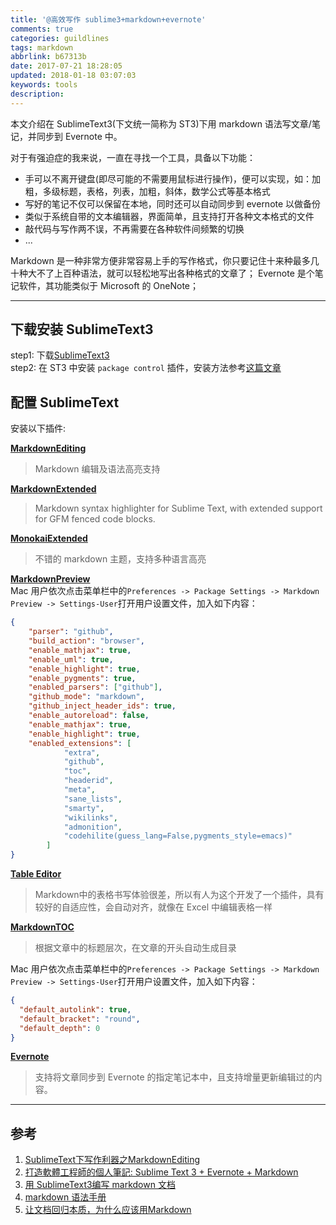 ```yaml
---
title: '@高效写作 sublime3+markdown+evernote'
comments: true
categories: guildlines
tags: markdown
abbrlink: b67313b
date: 2017-07-21 18:28:05
updated: 2018-01-18 03:07:03
keywords: tools
description:
---
```



本文介绍在 SublimeText3(下文统一简称为 ST3)下用 markdown 语法写文章/笔记，并同步到 Evernote 中。

对于有强迫症的我来说，一直在寻找一个工具，具备以下功能：

- 手可以不离开键盘(即尽可能的不需要用鼠标进行操作)，便可以实现，如：加粗，多级标题，表格，列表，加粗，斜体，数学公式等基本格式
- 写好的笔记不仅可以保留在本地，同时还可以自动同步到 evernote 以做备份
- 类似于系统自带的文本编辑器，界面简单，且支持打开各种文本格式的文件
- 敲代码与写作两不误，不再需要在各种软件间频繁的切换
- ...

Markdown 是一种非常方便非常容易上手的写作格式，你只要记住十来种最多几十种大不了上百种语法，就可以轻松地写出各种格式的文章了；
Evernote 是个笔记软件，其功能类似于 Microsoft 的 OneNote；

---

## 下载安装 SublimeText3

step1:  下载[SublimeText3](https://www.sublimetext.com/3)  
step2:  在 ST3 中安装 `package control` 插件，安装方法参考[这篇文章](https://packagecontrol.io/installation)

## 配置 SublimeText 

安装以下插件:  

__[MarkdownEditing](https://packagecontrol.io/packages/MarkdownEditing)__    
> Markdown 编辑及语法高亮支持  

__[MarkdownExtended](https://packagecontrol.io/packages/Markdown%20Extended)__ 
> Markdown syntax highlighter for Sublime Text, with extended support for GFM fenced code blocks.

__[MonokaiExtended](https://packagecontrol.io/packages/Monokai%20Extended)__
> 不错的 markdown 主题，支持多种语言高亮

__[MarkdownPreview](https://packagecontrol.io/packages/Markdown%20Preview)__  
Mac 用户依次点击菜单栏中的`Preferences -> Package Settings -> Markdown Preview -> Settings-User`打开用户设置文件，加入如下内容： 

```JSON
{
    "parser": "github",
    "build_action": "browser",
    "enable_mathjax": true,
    "enable_uml": true,
    "enable_highlight": true,
    "enable_pygments": true,
    "enabled_parsers": ["github"],
    "github_mode": "markdown",
    "github_inject_header_ids": true,
    "enable_autoreload": false,
    "enable_mathjax": true,
    "enable_highlight": true,
    "enabled_extensions": [
            "extra",
            "github",
            "toc",
            "headerid",
            "meta",
            "sane_lists",
            "smarty",
            "wikilinks",
            "admonition",
            "codehilite(guess_lang=False,pygments_style=emacs)"
        ]
}

```

__[Table Editor](https://packagecontrol.io/packages/Table%20Editor)__   
> Markdown中的表格书写体验很差，所以有人为这个开发了一个插件，具有较好的自适应性，会自动对齐，就像在 Excel 中编辑表格一样  

__[MarkdownTOC](https://packagecontrol.io/packages/MarkdownTOC)__ 
> 根据文章中的标题层次，在文章的开头自动生成目录

Mac 用户依次点击菜单栏中的`Preferences -> Package Settings -> Markdown Preview -> Settings-User`打开用户设置文件，加入如下内容：

```JSON
{
  "default_autolink": true,
  "default_bracket": "round",
  "default_depth": 0
}
```

__[Evernote](https://packagecontrol.io/packages/Evernote)__
> 支持将文章同步到 Evernote 的指定笔记本中，且支持增量更新编辑过的内容。


---

## 参考
1. [SublimeText下写作利器之MarkdownEditing](http://jeffjade.com/2015/08/28/2015-08-28-Write-Morkdown/index.html)
2. [打造軟體工程師的個人筆記: Sublime Text 3 + Evernote + Markdown](https://medium.com/@KenjiChao/打造軟體工程師的個人筆記-sublime-text-3-evernote-markdown-39c10d170231)
3. [用 SublimeText3编写 markdown 文档](http://blog.kamidox.com/write-markdown-using-sublime.html#_16)
4. [markdown 语法手册](http://blog.leanote.com/post/freewalk/Markdown-%E8%AF%AD%E6%B3%95%E6%89%8B%E5%86%8C)
5. [让文档回归本质，为什么应该用Markdown](http://jolestar.com/markdown-tools/)

